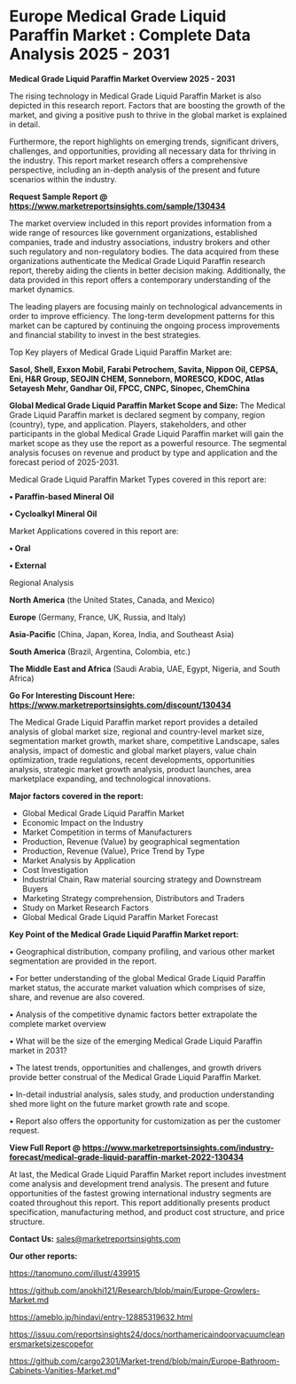 # Europe Medical Grade Liquid Paraffin Market : Complete Data Analysis 2025 - 2031

<Strong> Medical Grade Liquid Paraffin Market Overview 2025 - 2031</strong>

The rising technology in Medical Grade Liquid Paraffin Market is also depicted in this research report. Factors that are boosting the growth of the market, and giving a positive push to thrive in the global market is explained in detail.

Furthermore, the report highlights on emerging trends, significant drivers, challenges, and opportunities, providing all necessary data for thriving in the industry. This report market research offers a comprehensive perspective, including an in-depth analysis of the present and future scenarios within the industry.

<strong>Request Sample Report @ <a href=https://www.marketreportsinsights.com/sample/130434>https://www.marketreportsinsights.com/sample/130434</a></strong>

The market overview included in this report provides information from a wide range of resources like government organizations, established companies, trade and industry associations, industry brokers and other such regulatory and non-regulatory bodies. The data acquired from these organizations authenticate the Medical Grade Liquid Paraffin research report, thereby aiding the clients in better decision making. Additionally, the data provided in this report offers a contemporary understanding of the market dynamics.

The leading players are focusing mainly on technological advancements in order to improve efficiency. The long-term development patterns for this market can be captured by continuing the ongoing process improvements and financial stability to invest in the best strategies.

Top Key players of Medical Grade Liquid Paraffin Market are:

<strong>Sasol, Shell, Exxon Mobil, Farabi Petrochem, Savita, Nippon Oil, CEPSA, Eni, H&R Group, SEOJIN CHEM, Sonneborn, MORESCO, KDOC, Atlas Setayesh Mehr, Gandhar Oil, FPCC, CNPC, Sinopec, ChemChina</strong>

<strong><b>Global Medical Grade Liquid Paraffin Market Scope and Size:</b></strong>
The Medical Grade Liquid Paraffin market is declared segment by company, region (country), type, and application. Players, stakeholders, and other participants in the global Medical Grade Liquid Paraffin market will gain the market scope as they use the report as a powerful resource. The segmental analysis focuses on revenue and product by type and application and the forecast period of 2025-2031.

Medical Grade Liquid Paraffin Market Types covered in this report are:

<strong>• Paraffin-based Mineral Oil

• Cycloalkyl Mineral Oil</strong>

Market Applications covered in this report are:

<strong>• Oral

• External</strong> 

Regional Analysis

<strong>North America</strong> (the United States, Canada, and Mexico)

<strong>Europe</strong> (Germany, France, UK, Russia, and Italy)

<strong>Asia-Pacific</strong> (China, Japan, Korea, India, and Southeast Asia)

<strong>South America</strong> (Brazil, Argentina, Colombia, etc.)

<strong>The Middle East and Africa</strong> (Saudi Arabia, UAE, Egypt, Nigeria, and South Africa)

<strong>Go For Interesting Discount Here: <a href=https://www.marketreportsinsights.com/discount/130434>https://www.marketreportsinsights.com/discount/130434</a></strong>

The Medical Grade Liquid Paraffin market report provides a detailed analysis of global market size, regional and country-level market size, segmentation market growth, market share, competitive Landscape, sales analysis, impact of domestic and global market players, value chain optimization, trade regulations, recent developments, opportunities analysis, strategic market growth analysis, product launches, area marketplace expanding, and technological innovations.

<strong><b>Major factors covered in the report:</b></strong>
<ul>
  <li>Global Medical Grade Liquid Paraffin Market </li>
  <li>Economic Impact on the Industry</li>
  <li>Market Competition in terms of Manufacturers</li>
  <li>Production, Revenue (Value) by geographical segmentation</li>
  <li>Production, Revenue (Value), Price Trend by Type</li>
  <li>Market Analysis by Application</li>
  <li>Cost Investigation</li>
  <li>Industrial Chain, Raw material sourcing strategy and Downstream Buyers</li>
  <li>Marketing Strategy comprehension, Distributors and Traders</li>
  <li>Study on Market Research Factors</li>
  <li>Global Medical Grade Liquid Paraffin Market Forecast</li>
</ul>

<strong><b>Key Point of the Medical Grade Liquid Paraffin Market report:</b></strong>

• Geographical distribution, company profiling, and various other market segmentation are provided in the report.

• For better understanding of the global Medical Grade Liquid Paraffin market status, the accurate market valuation which comprises of size, share, and revenue are also covered.

• Analysis of the competitive dynamic factors better extrapolate the complete market overview

• What will be the size of the emerging Medical Grade Liquid Paraffin market in 2031?

• The latest trends, opportunities and challenges, and growth drivers provide better construal of the Medical Grade Liquid Paraffin Market.

• In-detail industrial analysis, sales study, and production understanding shed more light on the future market growth rate and scope.

• Report also offers the opportunity for customization as per the customer request.

<strong><b>View Full Report @ <a href=https://www.marketreportsinsights.com/industry-forecast/medical-grade-liquid-paraffin-market-2022-130434>https://www.marketreportsinsights.com/industry-forecast/medical-grade-liquid-paraffin-market-2022-130434</a></b></strong>


At last, the Medical Grade Liquid Paraffin Market report includes investment come analysis and development trend analysis. The present and future opportunities of the fastest growing international industry segments are coated throughout this report. This report additionally presents product specification, manufacturing method, and product cost structure, and price structure.

<strong>Contact Us:</strong>
sales@marketreportsinsights.com

<strong>Our other reports:</strong>

<a href=https://tanomuno.com/illust/439915>https://tanomuno.com/illust/439915</a>

<a href=https://github.com/anokhi121/Research/blob/main/Europe-Growlers-Market.md>https://github.com/anokhi121/Research/blob/main/Europe-Growlers-Market.md</a>

<a href=https://ameblo.jp/hindavi/entry-12885319632.html>https://ameblo.jp/hindavi/entry-12885319632.html</a>

<a href=https://issuu.com/reportsinsights24/docs/northamericaindoorvacuumcleanersmarketsizescopefor>https://issuu.com/reportsinsights24/docs/northamericaindoorvacuumcleanersmarketsizescopefor</a>

<a href=https://github.com/cargo2301/Market-trend/blob/main/Europe-Bathroom-Cabinets-Vanities-Market.md>https://github.com/cargo2301/Market-trend/blob/main/Europe-Bathroom-Cabinets-Vanities-Market.md</a>"
